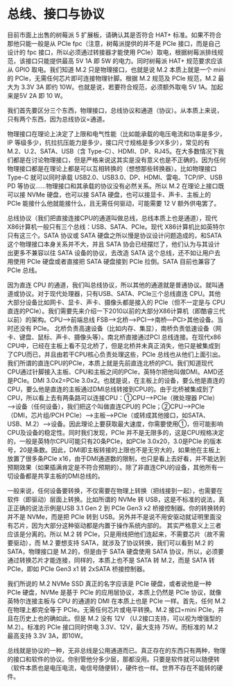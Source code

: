 # 总线、接口与协议

目前市面上出售的树莓派 5 扩展板，请确认其是否符合 HAT+ 标准。如果不符合那他只能一般是从 PCIe fpc（注意，树莓派提供的并不是 PCIe 接口，而是自己设计的 fpc 接口，所以必须通过转接器才能使用 PCIe）取电，根据树莓派排线规范，该接口只能提供最高 5V 1A 即 5W 的电力。同时树莓派 HAT+ 规范要求应该从 GPIO 取电。我们知道 M.2 只是物理接口，也就是说 M.2 本质上就是一个 mini 的 PCIe，无需任何芯片即可连接物理针脚。根据 M.2 规范及 PCIe 规范，M.2 最大为 3.3V 3A 即约 10W。也就是说，若要符合规范，必须额外取电 5V 1A。加起来是5V 2A 即 10 W。

我们首先要区分三个东西，物理接口，总线协议和通道（协议）。从本质上来说，只有两个东西，因为总线协议=通道。

物理接口在理论上决定了上限和电气性能（比如能承载的电压电流和功率是多少，IP 等级多少，抗拉抗压能力是多少，接口尺寸规格是多少X多少），常见的有 M.2、U.2、SATA、USB（含 Type-C）、HDMI、DP、RJ45。在大多数情况下我们都是在讨论物理接口，但是严格来说这其实是没有意义也是不正确的。因为任何物理接口都是在理论上都是可以互相转换的（想想那些转换器）。比如物理接口 Type-C 就可以同时承载 USB2.0、USB3.0、DP、HDMI、雷电、TCP/IP、USB PD 等协议……物理接口和其承载的协议没有必然关系。所以 M.2 在理论上接口既可以接 NVMe 硬盘，也可以接 SATA 硬盘，也可以接显卡、声卡、主板上的 PCIe 能接什么他就能接什么，且无需任何驱动，可能需要 12 V 额外供电罢了。

总线协议（我们把直接连接CPU的通道叫做总线，总线本质上也是通道），现代 X86计算机一般只有三个总线：USB、SATA、PCIe。现代 X86计算机比如英特尔只有这三个。SATA 协议或 SATA 硬盘之所以慢是协议设计问题造成的，和SATA 这个物理接口本身关系并不大，并且 SATA 协会已经摆烂了，他们认为与其设计出更多不兼容以往 SATA 设备的协议，去改造 SATA 这个总线，还不如让用户去用使用 PCIe 硬盘或者直接把 SATA 硬盘接到 PCIe 拉倒。SATA 目前也兼容了 PCIe 总线。

因为直连 CPU 的通道，我们叫总线协议，所以其他的通道就是普通协议。就叫通道或协议。对于现代处理器，只有USB、SATA、PCIe三个总线直连 CPU。其他大部分设备比如网卡、显卡、声卡、摄像头都是接入的 PCIe（但不一定是与 CPU 直连的PCIe）。我们需要先来介绍一下2010以前的大部分X86计算机（即酷睿三代以前）的架构。CPU——>前端总线 FSB—>北桥—>PCI—>南桥—PCI>其他设备。当时还没有 PCIe。 北桥负责高速设备（比如内存、集显），南桥负责低速设备（网卡、键盘、鼠标、声卡、摄像头等）。南北桥直接通过PCI 总线连接。在现代x86 CPU中，已经在主板上看不见北桥了，但是北桥并未真正消失，他只是被集成到了CPU而已，并且由若干CPU核心负责处理这些，PCIe 总线也从他们上面引出。我们所谓的直连CPU的PCIe，本质上就是先前直连北桥的PCI。我们知道现代CPU通过针脚接入主板、CPU和主板之间的PCIe，英特尔把他叫做DMI。AMD还是PCIe。DMI 3.0x2=PCIe 3.0x2。也就是说，在主板上的设备，要么他是直连的CPU，要么他是直连的主板通过DMI总线转接到CPU的。由于北桥被集成到了CPU，所以看上去有两条路可以连接CPU：①CPU—>PCIe（微处理器 PCIe）——>设备（任何设备），我们把这个叫做直连CPU的 PCIe；②CPU——>PCIe（DMI，芯片组/PCH PCIe）——>主板——>PCIe（或转成其他接口，如SATA、USB、M.2）——>设备。因此理论上要获取最大速度，你需要使用①，但可能影响CPU及设备的稳定性。同时我们发现，PCIe 并不是无限多的，这是CPU规格决定的，一般是英特尔CPU可能只有20条PCIe，如PCIe 3.0x20，3.0是PCIe 的版本号，20是条数。因此，DMI即主板转接的上限也不是无穷大的，如果他在主板上放置了很多条PCIe x16，由于DMI通道数的限制，也只是看上去好看，并不能达到预期效果（如果插满肯定是不符合预期的）。除了非直连CPU的设备，其他所有一切设备都是共享主板的DMI总线的。

一般来说，任何设备要转换，不仅需要在物理上转换（把线接到一起），也需要在软件（即驱动）层面上转换。比如所谓的 NVMe 转 USB，这是不标准的说法，真正正确的说法示例是USB 3.1 Gen 2 到 PCIe Gen3 x2 桥接控制器。你的转换转的并不是 NVMe，而是把 PCIe 转到 USB。另外并不是说不用安驱动就证明里面没有芯片，因为大部分这种驱动都是内置于操作系统内部的。
其实严格意义上三者应该是分离的。所以 M.2 转 PCIe，只是用线把他们连起来，不需要芯片（故不需要驱动），而 M.2 要想支持 SATA，就涉及了协议转换，我们可以看到 M.2 的 SATA，物理接口是 M.2的，但是由于 SATA 硬盘使用 SATA 协议，所以，必须要通过转换芯片才能连接，同样的，本质上也不是 SATA 转 M.2，而是 SATA 转 PCIe，即如 PCIe Gen3 x1 转 2xSATA 桥接控制器。

我们所说的 M.2 NVMe SSD 真正的名字应该是 PCIe 硬盘，或者说他是一种 PCIe 硬盘，NVMe 是基于 PCIe 的应用层协议，本质上仍然是 PCIe 协议，就像英特尔连接主板与 CPU 的通道的 DMI 在本质上也是 PCIe 一样。首先，任何 M.2 在物理上都完全等于 PCIe。无需任何芯片或电平转换。M.2 接口=mini PCIe，并且在历史上也的确如此。但是 M.2 没有 12V （U.2接口支持，可以视为增强型的 M.2）。标准的 PCIe 接口同时供电 3.3V、12V，最大支持 75W。而标准的 M.2 最高支持 3.3V 3A，即10W。

总线就是协议的一种，无非总线是公用通道而已。真正存在的东西只有两种，物理的接口和软件的协议。你别管他分多少层，那都没用。只要是软件就可以随便转（软件本质也是电压电流，电信号随便转），硬件也一样。世界不存在不能转的硬件。
